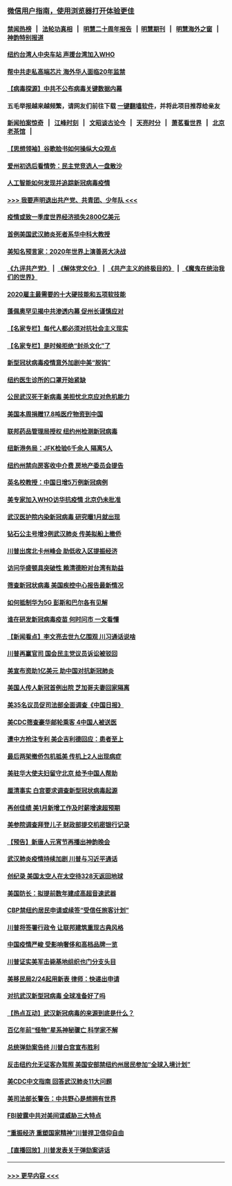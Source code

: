 ### [微信用户指南，使用浏览器打开体验更佳](https://github.com/gfw-breaker/banned-news1/blob/master/indexes/wechat-guide.md?t=0)
#### [禁闻热榜](热点新闻.md?t=0)  &nbsp;&nbsp;|&nbsp;&nbsp; [法轮功真相](https://github.com/gfw-breaker/truth/blob/master/README.md?t=0) &nbsp;&nbsp;|&nbsp;&nbsp; [明慧二十周年报告](https://github.com/gfw-breaker/mh-reports/blob/master/README.md?t=0) &nbsp;&nbsp;|&nbsp;&nbsp;[明慧期刊](https://github.com/gfw-breaker/mh-qikan) &nbsp;&nbsp;|&nbsp;&nbsp; [明慧海外之窗](https://github.com/gfw-breaker/mh-news/blob/master/README.md?t=0) &nbsp;&nbsp;|&nbsp;&nbsp; [神韵特别报道](https://github.com/gfw-breaker/mh-news/blob/master/shenyun.md?t=0)
#### [纽约台湾人中央车站  声援台湾加入WHO](../pages/nsc412/n11857757.md?t=02101755) 
#### [帮中共走私高端芯片 海外华人面临20年监禁](../pages/nsc412/n11855016.md?t=02101755) 
#### [【病毒探源】中共不公布病毒关键数据内幕](../pages/nsc412/n11856584.md?t=02101755) 
#### 五毛举报越来越频繁，请网友们前往下载 [一键翻墙软件](https://github.com/gfw-breaker/ssr-accounts)，并将此项目推荐给亲友
#### [新闻拍案惊奇](https://github.com/gfw-breaker/banned-news1/blob/master/pages/link4.md) &nbsp;&nbsp;|&nbsp;&nbsp; [江峰时刻](https://github.com/gfw-breaker/banned-news1/blob/master/pages/link4.md) &nbsp;&nbsp;|&nbsp;&nbsp; [文昭谈古论今](https://github.com/gfw-breaker/banned-news1/blob/master/pages/link4.md) &nbsp;&nbsp;|&nbsp;&nbsp; [天亮时分](https://github.com/gfw-breaker/banned-news1/blob/master/pages/link4.md) &nbsp;&nbsp;|&nbsp;&nbsp; [萧茗看世界](https://github.com/gfw-breaker/banned-news1/blob/master/pages/link4.md) &nbsp;&nbsp;|&nbsp;&nbsp; [北京老茶馆](https://github.com/gfw-breaker/banned-news1/blob/master/pages/link4.md) &nbsp;&nbsp;|&nbsp;&nbsp; 
#### [【思想领袖】谷歌脸书如何操纵大众观点](../pages/nsc412/n11680874.md?t=02101755) 
#### [爱州初选后看情势：民主党竞选人一盘散沙](../pages/nsc412/n11856557.md?t=02101755) 
#### [人工智能如何发现并追踪新冠病毒疫情](../pages/nsc412/n11856398.md?t=02101755) 
#### [>>> 我要声明退出共产党、共青团、少年队 <<<](https://github.com/begood0513/goodnews/blob/master/quit/letter.md) 
#### [疫情或致一季度世界经济损失2800亿美元](../pages/nsc412/n11855639.md?t=02101755) 
#### [首例美国武汉肺炎死者系华中科大教授](../pages/nsc412/n11855500.md?t=02101755) 
#### [美知名预言家：2020年世界上演善恶大决战](../pages/nsc412/n11855418.md?t=02101755) 
#### [《九评共产党》](https://github.com/begood0513/9ping.md/blob/master/README.md) &nbsp;|&nbsp; [《解体党文化》](../../../../jtdwh.md/blob/master/README.md)  &nbsp;|&nbsp; [《共产主义的终极目的》](../../../../gczydzjmd.md/blob/master/README.md) &nbsp;|&nbsp; [《魔鬼在统治我们的世界》](../../../../mgztzwmdsj.md/blob/master/README.md) 
#### [2020雇主最需要的十大硬技能和五项软技能](../pages/nsc412/n11850953.md?t=02101755) 
#### [蓬佩奥罕见揭中共渗透内幕 促州长谨慎应对](../pages/nsc412/n11854685.md?t=02101755) 
#### [【名家专栏】每代人都必须对抗社会主义现实](../pages/nsc412/n11831412.md?t=02101755) 
#### [【名家专栏】是时候拒绝“封杀文化”了](../pages/nsc412/n11814093.md?t=02101755) 
#### [新型冠状病毒疫情意外加剧中美“脱钩”](../pages/nsc412/n11854475.md?t=02101755) 
#### [纽约医生诊所的口罩开始紧缺](../pages/nsc412/n11853364.md?t=02101755) 
#### [公民武汉死于新病毒 美担忧北京应对危机能力](../pages/nsc412/n11854331.md?t=02101755) 
#### [美国本周捐赠17.8吨医疗物资到中国](../pages/nsc412/n11854269.md?t=02101755) 
#### [联邦药品管理局授权  纽约州检测新冠病毒](../pages/nsc412/n11853371.md?t=02101755) 
#### [纽新港务局：JFK检验6千余人  隔离5人](../pages/nsc412/n11853366.md?t=02101755) 
#### [纽约州禁向房客收中介费  房地产委员会提告](../pages/nsc412/n11853360.md?t=02101755) 
#### [英名校教授：中国日增5万例新冠病例](../pages/nsc412/n11854174.md?t=02101755) 
#### [美专家加入WHO访华抗疫情 北京仍未批准](../pages/nsc412/n11854043.md?t=02101755) 
#### [武汉医护院内染新冠病毒 研究曝1月就出现](../pages/nsc412/n11852928.md?t=02101755) 
#### [钻石公主号增3例武汉肺炎 传美拟船上撤侨](../pages/nsc412/n11853240.md?t=02101755) 
#### [川普出席北卡州峰会 助低收入区提振经济](../pages/nsc412/n11853232.md?t=02101755) 
#### [访问华盛顿具突破性 赖清德盼对台湾有助益](../pages/nsc412/n11853129.md?t=02101755) 
#### [筛查新冠状病毒 美国疾控中心报告最新情况](../pages/nsc412/n11853070.md?t=02101755) 
#### [如何抵制华为5G 彭斯和巴尔各有见解](../pages/nsc412/n11852535.md?t=02101755) 
#### [谁在研发新冠病毒疫苗 何时问市 一文看懂](../pages/nsc412/n11852840.md?t=02101755) 
#### [【新闻看点】李文亮去世九亿围观 川习通话说啥](../pages/nsc412/n11852360.md?t=02101755) 
#### [川普再赢官司 国会民主党议员诉讼被驳回](../pages/nsc412/n11852287.md?t=02101755) 
#### [美宣布资助1亿美元 助中国对抗新冠肺炎](../pages/nsc412/n11852531.md?t=02101755) 
#### [美国人传人新冠首例出院 芝加哥夫妻回家隔离](../pages/nsc412/n11852452.md?t=02101755) 
#### [美35名议员促司法部全面调查《中国日报》](../pages/nsc412/n11852435.md?t=02101755) 
#### [美CDC筛查豪华邮轮乘客 4中国人被送医](../pages/nsc412/n11852085.md?t=02101755) 
#### [遭中方抢注专利 美企吉利德回应：患者至上](../pages/nsc412/n11852037.md?t=02101755) 
#### [最后两架撤侨包机抵美 传机上2人出现病症](../pages/nsc412/n11852173.md?t=02101755) 
#### [美驻华大使夫妇留守北京 给予中国人帮助](../pages/nsc412/n11852165.md?t=02101755) 
#### [厘清事实 白宫要求调查新型冠状病毒起源](../pages/nsc412/n11852106.md?t=02101755) 
#### [再创佳绩 美1月新增工作及时薪增速超预期](../pages/nsc412/n11852174.md?t=02101755) 
#### [美参院调查拜登儿子 财政部提交机密银行记录](../pages/nsc412/n11851808.md?t=02101755) 
#### [【预告】新唐人元宵节再播出神韵晚会](../pages/nsc412/n11843192.md?t=02101755) 
#### [武汉肺炎疫情持续加剧 川普与习近平通话](../pages/nsc412/n11851613.md?t=02101755) 
#### [创纪录 美国太空人在太空待328天返回地球](../pages/nsc412/n11851266.md?t=02101755) 
#### [美国防长：拟提前数年建成高超音速武器](../pages/nsc412/n11850959.md?t=02101755) 
#### [CBP禁纽约居民申请或续签“受信任旅客计划”](../pages/nsc412/n11850857.md?t=02101755) 
#### [川普将签署行政令 让联邦建筑重现古典风格](../pages/nsc412/n11850654.md?t=02101755) 
#### [中国疫情严峻 受影响奢侈和高档品牌一览](../pages/nsc412/n11850319.md?t=02101755) 
#### [川普证实美军击毙基地组织也门分支头目](../pages/nsc412/n11850383.md?t=02101755) 
#### [美移民局2/24起用新表 律师：快递出申请](../pages/nsc412/n11848220.md?t=02101755) 
#### [对抗武汉新型冠病毒 全球准备好了吗](../pages/nsc412/n11850142.md?t=02101755) 
#### [【热点互动】武汉新冠病毒的来源到底是什么？](../pages/nsc412/n11849749.md?t=02101755) 
#### [百亿年前“怪物”星系神秘骤亡 科学家不解](../pages/nsc412/n11849863.md?t=02101755) 
#### [总统弹劾案告终 川普白宫宣布胜利](../pages/nsc412/n11849985.md?t=02101755) 
#### [反击纽约允无证客办驾照  美国安部禁纽约州居民参加“全球入境计划”](../pages/nsc412/n11849828.md?t=02101755) 
#### [美CDC中文指南 回答武汉肺炎11大问题](../pages/nsc412/n11849703.md?t=02101755) 
#### [美司法部长警告：中共野心是想拥有世界](../pages/nsc412/n11849769.md?t=02101755) 
#### [FBI披露中共对美间谍威胁三大特点](../pages/nsc412/n11849700.md?t=02101755) 
#### [“重振经济 重塑国家精神”川普捍卫信仰自由](../pages/nsc412/n11849641.md?t=02101755) 
#### [【直播回放】川普发表关于弹劾案讲话](../pages/nsc412/n11849472.md?t=02101755) 

----
#### [ >>> 更早内容 <<< ](../indexes/nsc412-earlier.md)
